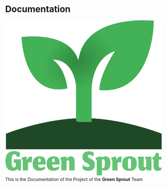 # Documentation

![Green Sprout Logo](./assets/general/logo.svg)  
This is the Documentation of the Project of the **Green Sprout** Team